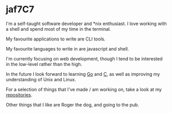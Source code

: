 # jaf7C7

I'm a self-taught software developer and *nix enthusiast. I love working
with a shell and spend most of my time in the terminal.

My favourite applications to write are CLI tools.

My favourite languages to write in are javascript and shell.

I'm currently focusing on web development, though I tend to be interested
in the low-level rather than the high.

In the future I look forward to learning [Go][1] and [C][2], as well as
improving my understanding of Unix and Linux.

For a selection of things that I've made / am working on, take a look at
my [repositories][2].

Other things that I like are Roger the dog, and going to the pub.

[1]: https://go.dev/
[2]: https://en.wikipedia.org/wiki/C_(programming_language)
[3]: https://github.com/lewinfox?tab=repositories
